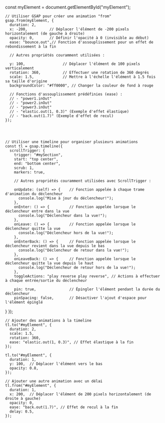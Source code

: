 const myElement = document.getElementById("myElement");

    // Utiliser GSAP pour créer une animation "from"
    gsap.from(myElement, {
      duration: 2,
      x: -200,          // Déplacer l'élément de -200 pixels horizontalement (de gauche à droite)
      opacity: 0,       // Définir l'opacité à 0 (invisible au début)
      ease: "bounce.out",// Fonction d'assouplissement pour un effet de rebondissement à la fin
      
      // Autres propriétés couramment utilisées :

      y: 100,                 // Déplacer l'élément de 100 pixels verticalement
      rotation: 360,          // Effectuer une rotation de 360 degrés
      scale: 1.5,             // Mettre à l'échelle l'élément à 1.5 fois sa taille d'origine
      backgroundColor: "#ff0000", // Changer la couleur de fond à rouge

      // Fonctions d'assouplissement prédéfinies (ease) :
      // - "power1.inOut"
      // - "power2.inOut"
      // - "power3.inOut"
      // - "elastic.out(1, 0.3)" (Exemple d'effet élastique)
      // - "back.out(1.7)" (Exemple d'effet de recul)
    });




    // Utiliser une timeline pour organiser plusieurs animations
    const tl = gsap.timeline({
      scrollTrigger: {
        trigger: "#mySection",
        start: "top center",
        end: "bottom center",
        scrub: 1,
        markers: true,
        
        // Autres propriétés couramment utilisées avec ScrollTrigger :

        onUpdate: (self) => {    // Fonction appelée à chaque trame d'animation du déclencheur
          console.log("Mise à jour du déclencheur!");
        },
        onEnter: () => {         // Fonction appelée lorsque le déclencheur entre dans la vue
          console.log("Déclencheur dans la vue!");
        },
        onLeave: () => {         // Fonction appelée lorsque le déclencheur quitte la vue
          console.log("Déclencheur hors de la vue!");
        },
        onEnterBack: () => {     // Fonction appelée lorsque le déclencheur revient dans la vue depuis le bas
          console.log("Déclencheur de retour dans la vue!");
        },
        onLeaveBack: () => {     // Fonction appelée lorsque le déclencheur quitte la vue depuis le haut
          console.log("Déclencheur de retour hors de la vue!");
        },
        toggleActions: "play reverse play reverse", // Actions à effectuer à chaque entrée/sortie du déclencheur

        pin: true,               // Épingler l'élément pendant la durée du déclencheur
        pinSpacing: false,       // Désactiver l'ajout d'espace pour l'élément épinglé
  }
});

    

    // Ajouter des animations à la timeline
    tl.to("#myElement", {
      duration: 2,
      scale: 1.5,
      rotation: 360,
      ease: "elastic.out(1, 0.3)", // Effet élastique à la fin
    });

    tl.to("#myElement", {
      duration: 1,
      y: 100,  // Déplacer l'élément vers le bas
      opacity: 0.8,
    });

    // Ajouter une autre animation avec un délai
    tl.from("#myElement", {
      duration: 1,
      x: 200,  // Déplacer l'élément de 200 pixels horizontalement (de droite à gauche)
      opacity: 0,
      ease: "back.out(1.7)", // Effet de recul à la fin
      delay: 0.5,
    });
